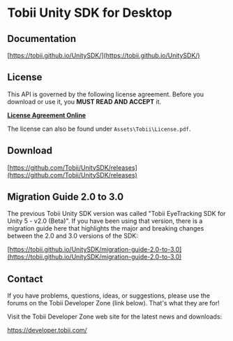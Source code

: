# Tobii Unity SDK for Desktop

## Documentation

[https://tobii.github.io/UnitySDK/](https://tobii.github.io/UnitySDK/)


## License

This API is governed by the following license agreement. Before you download or use it, you **MUST READ AND ACCEPT** it.

[**License Agreement Online**](https://developer.tobii.com/license-agreement/)

The license can also be found under `Assets\Tobii\License.pdf`.


## Download

[https://github.com/Tobii/UnitySDK/releases](https://github.com/Tobii/UnitySDK/releases)


## Migration Guide 2.0 to 3.0

The previous Tobii Unity SDK version was called "Tobii EyeTracking SDK for Unity 5 - v2.0 (Beta)". If you have been using that version, there is a migration guide here that highlights the major and breaking changes between the 2.0 and 3.0 versions of the SDK:

[https://tobii.github.io/UnitySDK/migration-guide-2.0-to-3.0](https://tobii.github.io/UnitySDK/migration-guide-2.0-to-3.0)

## Contact ##

If you have problems, questions, ideas, or suggestions, please use the forums on the Tobii Developer Zone (link below). That's what they are for!

Visit the Tobii Developer Zone web site for the latest news and downloads:

https://developer.tobii.com/
